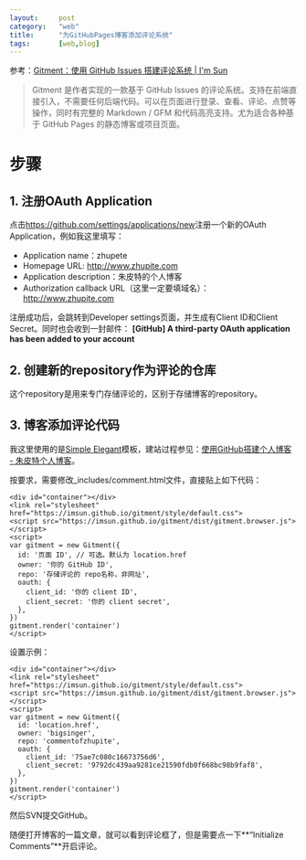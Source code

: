 ```yaml
---
layout:		post
category:	"web"
title:		"为GitHubPages博客添加评论系统"
tags:		[web,blog]
---
```


参考：[Gitment：使用 GitHub Issues 搭建评论系统 \| I'm Sun](https://imsun.net/posts/gitment-introduction/)


> Gitment 是作者实现的一款基于 GitHub Issues 的评论系统。支持在前端直接引入，不需要任何后端代码。可以在页面进行登录、查看、评论、点赞等操作，同时有完整的 Markdown / GFM 和代码高亮支持。尤为适合各种基于 GitHub Pages 的静态博客或项目页面。

# 步骤
## 1. 注册OAuth Application
点击<https://github.com/settings/applications/new>注册一个新的OAuth Application，例如我这里填写：
- Application name：zhupete
- Homepage URL: http://www.zhupite.com
- Application description：朱皮特的个人博客
- Authorization callback URL（这里一定要填域名）：http://www.zhupite.com

注册成功后，会跳转到Developer settings页面，并生成有Client ID和Client Secret。同时也会收到一封邮件：
**[GitHub] A third-party OAuth application has been added to your account**

## 2. 创建新的repository作为评论的仓库
这个repository是用来专门存储评论的，区别于存储博客的repository。

## 3. 博客添加评论代码
我这里使用的是[Simple Elegant](http://jekyllthemes.org/themes/simple-elegant/)模板，建站过程参见：[使用GitHub搭建个人博客 \- 朱皮特个人博客](http://www.zhupite.com/posts/readme.html)。

按要求，需要修改_includes/comment.html文件，直接贴上如下代码：
```
<div id="container"></div>
<link rel="stylesheet" href="https://imsun.github.io/gitment/style/default.css">
<script src="https://imsun.github.io/gitment/dist/gitment.browser.js"></script>
<script>
var gitment = new Gitment({
  id: '页面 ID', // 可选。默认为 location.href
  owner: '你的 GitHub ID',
  repo: '存储评论的 repo名称，非网址',
  oauth: {
    client_id: '你的 client ID',
    client_secret: '你的 client secret',
  },
})
gitment.render('container')
</script>
```
设置示例：
```
<div id="container"></div>
<link rel="stylesheet" href="https://imsun.github.io/gitment/style/default.css">
<script src="https://imsun.github.io/gitment/dist/gitment.browser.js"></script>
<script>
var gitment = new Gitment({
  id: 'location.href',
  owner: 'bigsinger',
  repo: 'commentofzhupite',
  oauth: {
    client_id: '75ae7c080c16673756d6',
    client_secret: '9792dc439aa9281ce21590fdb0f668bc98b9faf8',
  },
})
gitment.render('container')
</script>
```
然后SVN提交GitHub。

随便打开博客的一篇文章，就可以看到评论框了，但是需要点一下**“Initialize Comments”**开启评论。


